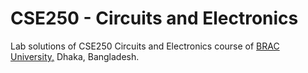 # CSE250 - Circuits and Electronics 

Lab solutions of CSE250 Circuits and Electronics course of [BRAC University,](https://www.bracu.ac.bd/) Dhaka, Bangladesh.
